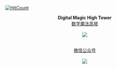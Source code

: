
[![HitCount](http://hits.dwyl.io/stonedreamforest.svg)](http://hits.dwyl.io/stonedreamforest)


<p align="center">
  <b>Digital Magic High Tower</b><br>
  <a href="#">数字魔法高塔</a>
  <br><br>
  <img src="https://user-images.githubusercontent.com/16742566/71777201-7f64ad80-2fd7-11ea-87c2-fc6e7b1bcdc6.gif">
</p>


<p align="center">
  <b></b><br>
  <a href="#">微信公众号</a>
  <br><br>
  <img src="https://user-images.githubusercontent.com/16742566/71776790-ed0ddb00-2fd1-11ea-86b9-e81adb1369a5.png">
</p>
